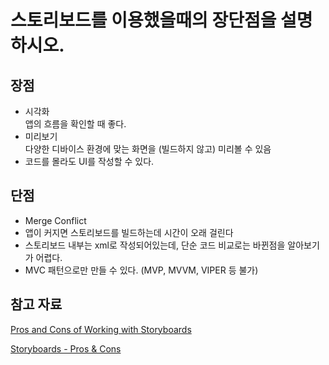 # 스토리보드를 이용했을때의 장단점을 설명하시오.

## 장점

- 시각화  
앱의 흐름을 확인할 때 좋다.
- 미리보기  
다양한 디바이스 환경에 맞는 화면을 (빌드하지 않고) 미리볼 수 있음
- 코드를 몰라도 UI를 작성할 수 있다.

## 단점

- Merge Conflict
- 앱이 커지면 스토리보드를 빌드하는데 시간이 오래 걸린다
- 스토리보드 내부는 xml로 작성되어있는데, 단순 코드 비교로는 바뀐점을 알아보기가 어렵다.
- MVC 패턴으로만 만들 수 있다. (MVP, MVVM, VIPER 등 불가)

## 참고 자료

[Pros and Cons of Working with Storyboards](https://www.mobindustry.net/pros-and-cons-of-working-with-storyboards/)

[Storyboards - Pros & Cons](https://www.slideshare.net/dasdom/storyboards-pros-cons)